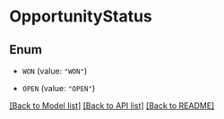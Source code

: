 # OpportunityStatus

## Enum


* `WON` (value: `"WON"`)

* `OPEN` (value: `"OPEN"`)


[[Back to Model list]](../README.md#documentation-for-models) [[Back to API list]](../README.md#documentation-for-api-endpoints) [[Back to README]](../README.md)



